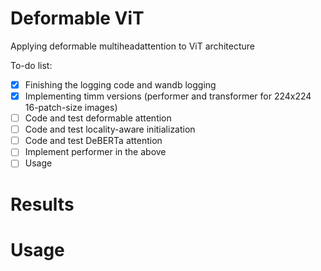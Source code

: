 # Deformable ViT
Applying deformable multiheadattention to ViT architecture


To-do list:

- [x] Finishing the logging code and wandb logging
- [x] Implementing timm versions (performer and transformer for 224x224 16-patch-size images) 
- [ ] Code and test deformable attention
- [ ] Code and test locality-aware initialization
- [ ] Code and test DeBERTa attention
- [ ] Implement performer in the above
- [ ] Usage

# Results

# Usage





